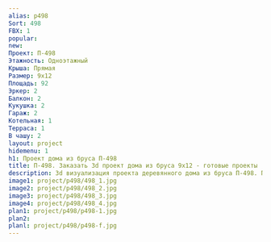 ```yaml
---
alias: p498
Sort: 498
FBX: 1
popular: 
new: 
Проект: П-498
Этажность: Одноэтажный
Крыша: Прямая
Размер: 9х12
Площадь: 92
Эркер: 2
Балкон: 2
Кукушка: 2
Гараж: 2
Котельная: 1
Терраса: 1
В чашу: 2
layout: project
hidemenu: 1
h1: Проект дома из бруса П-498
title: П-498. Заказать 3d проект дома из бруса 9х12 - готовые проекты
description: 3d визуализация проекта деревянного дома из бруса П-498. Площадь 92 м2, размер 9х12. Вы можете внести любые изменения в проект.
image1: project/p498/498_1.jpg
image2: project/p498/498_2.jpg
image3: project/p498/498_3.jpg
image4: project/p498/498_4.jpg
plan1: project/p498/p498-1.jpg
plan2: 
planl: project/p498/p498-f.jpg
---
```

